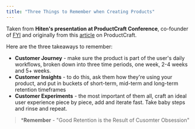 ```yaml
---
title: "Three Things to Remember when Creating Products"
---
```


Taken from **Hiten's presentation at ProductCraft Conference**, co-founder of <a href="https://usefyi.com/" target="_blank" rel="noopener noreferrer">FYI</a> and originally from this <a href="https://productcraft.com/perspectives/building-products-that-stick/" target="_blank" rel="noopener noreferrer">article</a> on ProductCraft.

Here are the three takeaways to remember:
- **Customer Journey** - make sure the product is part of the user's daily workflows, broken down into three time periods, one week, 2-4 weeks and 5+ weeks.
- **Customer Insights** - to do this, ask them how they're using your product, and put in buckets of short-term, mid-term and long-term retention timeframes
- **Customer Experiments** - the most important of them all, craft an ideal user experience piece by piece, add and iterate fast. Take baby steps and rinse and repeat.

> ***Remember** - "Good Retention is the Result of Cusomter Obsession"